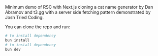 Minimum demo of RSC with Next.js cloning a cat name generator by Dan Abramov and
t3.gg with a server side fetching pattern demonstrated by Josh Tried Coding.

You can clone the repo and run:
```bash
# to install dependency
bun install
# to install dependency
bun dev
```

